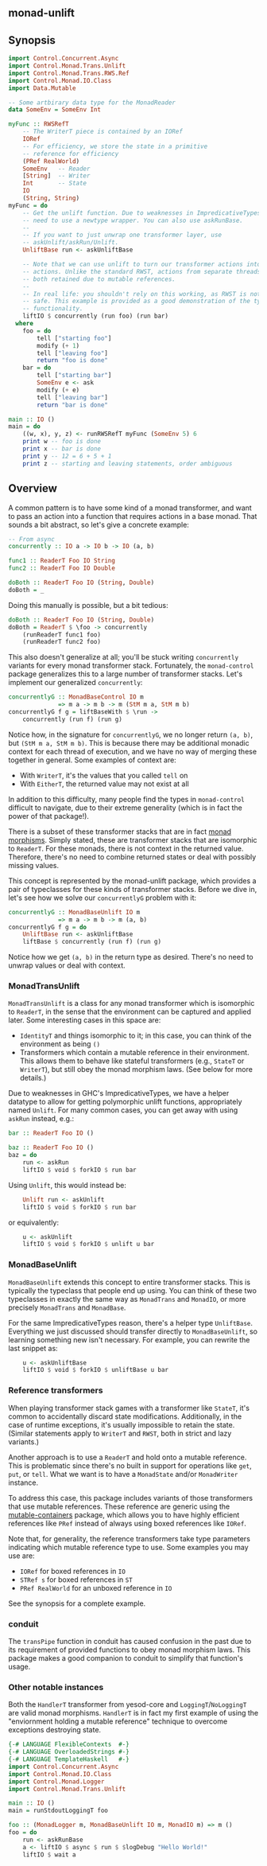## monad-unlift

## Synopsis

```haskell
import Control.Concurrent.Async
import Control.Monad.Trans.Unlift
import Control.Monad.Trans.RWS.Ref
import Control.Monad.IO.Class
import Data.Mutable

-- Some artbirary data type for the MonadReader
data SomeEnv = SomeEnv Int

myFunc :: RWSRefT
    -- The WriterT piece is contained by an IORef
    IORef
    -- For efficiency, we store the state in a primitive
    -- reference for efficiency
    (PRef RealWorld)
    SomeEnv   -- Reader
    [String]  -- Writer
    Int       -- State
    IO
    (String, String)
myFunc = do
    -- Get the unlift function. Due to weaknesses in ImpredicativeTypes, we
    -- need to use a newtype wrapper. You can also use askRunBase.
    --
    -- If you want to just unwrap one transformer layer, use
    -- askUnlift/askRun/Unlift.
    UnliftBase run <- askUnliftBase

    -- Note that we can use unlift to turn our transformer actions into IO
    -- actions. Unlike the standard RWST, actions from separate threads are
    -- both retained due to mutable references.
    --
    -- In real life: you shouldn't rely on this working, as RWST is not thread
    -- safe. This example is provided as a good demonstration of the type level
    -- functionality.
    liftIO $ concurrently (run foo) (run bar)
  where
    foo = do
        tell ["starting foo"]
        modify (+ 1)
        tell ["leaving foo"]
        return "foo is done"
    bar = do
        tell ["starting bar"]
        SomeEnv e <- ask
        modify (+ e)
        tell ["leaving bar"]
        return "bar is done"

main :: IO ()
main = do
    ((w, x), y, z) <- runRWSRefT myFunc (SomeEnv 5) 6
    print w -- foo is done
    print x -- bar is done
    print y -- 12 = 6 + 5 + 1
    print z -- starting and leaving statements, order ambiguous
```

## Overview

A common pattern is to have some kind of a monad transformer, and want to pass
an action into a function that requires actions in a base monad. That sounds a
bit abstract, so let's give a concrete example:

```haskell
-- From async
concurrently :: IO a -> IO b -> IO (a, b)

func1 :: ReaderT Foo IO String
func2 :: ReaderT Foo IO Double

doBoth :: ReaderT Foo IO (String, Double)
doBoth = _
```

Doing this manually is possible, but a bit tedious:

```haskell
doBoth :: ReaderT Foo IO (String, Double)
doBoth = ReaderT $ \foo -> concurrently
    (runReaderT func1 foo)
    (runReaderT func2 foo)
```

This also doesn't generalize at all; you'll be stuck writing `concurrently`
variants for every monad transformer stack. Fortunately, the `monad-control`
package generalizes this to a large number of transformer stacks. Let's
implement our generalized `concurrently`:

```haskell
concurrentlyG :: MonadBaseControl IO m
              => m a -> m b -> m (StM m a, StM m b)
concurrentlyG f g = liftBaseWith $ \run ->
    concurrently (run f) (run g)
```

Notice how, in the signature for `concurrentlyG`, we no longer return `(a, b)`,
but `(StM m a, StM m b)`. This is because there may be additional monadic
context for each thread of execution, and we have no way of merging these
together in general. Some examples of context are:

* With `WriterT`, it's the values that you called `tell` on
* With `EitherT`, the returned value may not exist at all

In addition to this difficulty, many people find the types in `monad-control`
difficult to navigate, due to their extreme generality (which is in fact the
power of that package!).

There is a subset of these transformer stacks that are in fact [monad
morphisms](http://www.stackage.org/package/mmorph). Simply stated, these are
transformer stacks that are isomorphic to `ReaderT`. For these monads, there is
not context in the returned value. Therefore, there's no need to combine
returned states or deal with possibly missing values.

This concept is represented by the monad-unlift package, which provides a pair of typeclasses for these kinds of transformer stacks. Before we dive in, let's see how we solve our `concurrentlyG` problem with it:

```haskell
concurrentlyG :: MonadBaseUnlift IO m
              => m a -> m b -> m (a, b)
concurrentlyG f g = do
    UnliftBase run <- askUnliftBase
    liftBase $ concurrently (run f) (run g)
```

Notice how we get `(a, b)` in the return type as desired. There's no need to
unwrap values or deal with context.

### MonadTransUnlift

`MonadTransUnlift` is a class for any monad transformer which is isomorphic
to `ReaderT`, in the sense that the environment can be captured and applied
later. Some interesting cases in this space are:

* `IdentityT` and things isomorphic to it; in this case, you can think of the environment as being `()`
* Transformers which contain a mutable reference in their environment. This allows them to behave like stateful transformers (e.g., `StateT` or `WriterT`), but still obey the monad morphism laws. (See below for more details.)

Due to weaknesses in GHC's ImpredicativeTypes, we have a helper datatype to
allow for getting polymorphic unlift functions, appropriately named `Unlift`.
For many common cases, you can get away with using `askRun` instead, e.g.:

```haskell
bar :: ReaderT Foo IO ()

baz :: ReaderT Foo IO ()
baz = do
    run <- askRun
    liftIO $ void $ forkIO $ run bar
```

Using `Unlift`, this would instead be:

```haskell
    Unlift run <- askUnlift
    liftIO $ void $ forkIO $ run bar
```

or equivalently:

```haskell
    u <- askUnlift
    liftIO $ void $ forkIO $ unlift u bar
```

### MonadBaseUnlift

`MonadBaseUnlift` extends this concept to entire transformer stacks. This is
typically the typeclass that people end up using. You can think of these two
typeclasses in exactly the same way as `MonadTrans` and `MonadIO`, or more
precisely `MonadTrans` and `MonadBase`.

For the same ImpredicativeTypes reason, there's a helper type `UnliftBase`.
Everything we just discussed should transfer directly to `MonadBaseUnlift`,
so learning something new isn't necessary. For example, you can rewrite the
last snippet as:

```haskell
    u <- askUnliftBase
    liftIO $ void $ forkIO $ unliftBase u bar
```

### Reference transformers

When playing transformer stack games with a transformer like `StateT`, it's
common to accidentally discard state modifications. Additionally, in the case
of runtime exceptions, it's usually impossible to retain the state. (Similar
statements apply to `WriterT` and `RWST`, both in strict and lazy variants.)

Another approach is to use a `ReaderT` and hold onto a mutable reference. This
is problematic since there's no built in support for operations like `get`,
`put`, or `tell`. What we want is to have a `MonadState` and/or `MonadWriter`
instance.

To address this case, this package includes variants of those transformers that
use mutable references. These reference are generic using the
[mutable-containers](http://www.stackage.org/package/mutable-containers)
package, which allows you to have highly efficient references like `PRef`
instead of always using boxed references like `IORef`.

Note that, for generality, the reference transformers take type parameters
indicating which mutable reference type to use. Some examples you may use are:

* `IORef` for boxed references in `IO`
* `STRef s` for boxed references in `ST`
* `PRef RealWorld` for an unboxed reference in `IO`

See the synopsis for a complete example.

### conduit

The `transPipe` function in conduit has caused confusion in the past due to its
requirement of provided functions to obey monad morphism laws. This package
makes a good companion to conduit to simplify that function's usage.

### Other notable instances

Both the `HandlerT` transformer from yesod-core and `LoggingT`/`NoLoggingT` are
valid monad morphisms. `HandlerT` is in fact my first example of using the
"enviornment holding a mutable reference" technique to overcome exceptions
destroying state.

```haskell
{-# LANGUAGE FlexibleContexts  #-}
{-# LANGUAGE OverloadedStrings #-}
{-# LANGUAGE TemplateHaskell   #-}
import Control.Concurrent.Async
import Control.Monad.IO.Class
import Control.Monad.Logger
import Control.Monad.Trans.Unlift

main :: IO ()
main = runStdoutLoggingT foo

foo :: (MonadLogger m, MonadBaseUnlift IO m, MonadIO m) => m ()
foo = do
    run <- askRunBase
    a <- liftIO $ async $ run $ $logDebug "Hello World!"
    liftIO $ wait a
```
